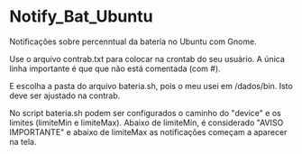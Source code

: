 # Notify_Bat_Ubuntu
Notificações sobre percenntual da bateria no Ubuntu com Gnome.

Use o arquivo contrab.txt para colocar na crontab do seu usuário. A única linha importante é que que não está comentada (com #).

E escolha a pasta do arquivo bateria.sh, pois o meu usei em /dados/bin. Isto deve ser ajustado na contrab.

No script bateria.sh podem ser configurados o caminho do "device" e os limites (limiteMin e limiteMax). Abaixo de limiteMin, é considerado "AVISO IMPORTANTE" e abaixo de limiteMax as notificações começam a aparecer na tela.
